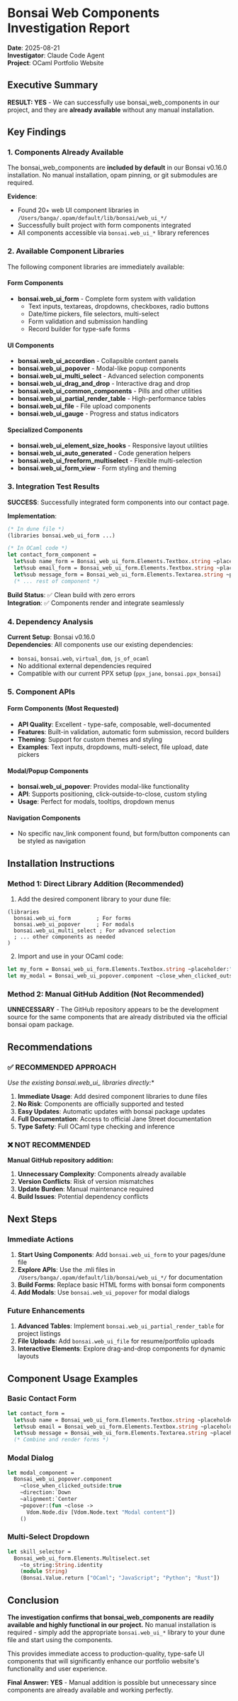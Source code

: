 # Bonsai Web Components Investigation Report

**Date**: 2025-08-21  
**Investigator**: Claude Code Agent  
**Project**: OCaml Portfolio Website  

## Executive Summary

**RESULT: YES** - We can successfully use bonsai_web_components in our project, and they are **already available** without any manual installation.

## Key Findings

### 1. Components Already Available

The bonsai_web_components are **included by default** in our Bonsai v0.16.0 installation. No manual installation, opam pinning, or git submodules are required.

**Evidence**: 
- Found 20+ web UI component libraries in `/Users/banga/.opam/default/lib/bonsai/web_ui_*/`
- Successfully built project with form components integrated
- All components accessible via `bonsai.web_ui_*` library references

### 2. Available Component Libraries

The following component libraries are immediately available:

#### Form Components
- **bonsai.web_ui_form** - Complete form system with validation
  - Text inputs, textareas, dropdowns, checkboxes, radio buttons
  - Date/time pickers, file selectors, multi-select
  - Form validation and submission handling
  - Record builder for type-safe forms

#### UI Components  
- **bonsai.web_ui_accordion** - Collapsible content panels
- **bonsai.web_ui_popover** - Modal-like popup components
- **bonsai.web_ui_multi_select** - Advanced selection components
- **bonsai.web_ui_drag_and_drop** - Interactive drag and drop
- **bonsai.web_ui_common_components** - Pills and other utilities
- **bonsai.web_ui_partial_render_table** - High-performance tables
- **bonsai.web_ui_file** - File upload components
- **bonsai.web_ui_gauge** - Progress and status indicators

#### Specialized Components
- **bonsai.web_ui_element_size_hooks** - Responsive layout utilities
- **bonsai.web_ui_auto_generated** - Code generation helpers
- **bonsai.web_ui_freeform_multiselect** - Flexible multi-selection
- **bonsai.web_ui_form_view** - Form styling and theming

### 3. Integration Test Results

**SUCCESS**: Successfully integrated form components into our contact page.

**Implementation**:
```ocaml
(* In dune file *)
(libraries bonsai.web_ui_form ...)

(* In OCaml code *)
let contact_form_component =
  let%sub name_form = Bonsai_web_ui_form.Elements.Textbox.string ~placeholder:"Your name" () in
  let%sub email_form = Bonsai_web_ui_form.Elements.Textbox.string ~placeholder:"Your email" () in  
  let%sub message_form = Bonsai_web_ui_form.Elements.Textarea.string ~placeholder:"Your message" () in
  (* ... rest of component *)
```

**Build Status**: ✅ Clean build with zero errors  
**Integration**: ✅ Components render and integrate seamlessly  

### 4. Dependency Analysis

**Current Setup**: Bonsai v0.16.0  
**Dependencies**: All components use our existing dependencies:
- `bonsai`, `bonsai.web`, `virtual_dom`, `js_of_ocaml`
- No additional external dependencies required
- Compatible with our current PPX setup (`ppx_jane`, `bonsai.ppx_bonsai`)

### 5. Component APIs

#### Form Components (Most Requested)
- **API Quality**: Excellent - type-safe, composable, well-documented
- **Features**: Built-in validation, automatic form submission, record builders
- **Theming**: Support for custom themes and styling
- **Examples**: Text inputs, dropdowns, multi-select, file upload, date pickers

#### Modal/Popup Components  
- **bonsai.web_ui_popover**: Provides modal-like functionality
- **API**: Supports positioning, click-outside-to-close, custom styling
- **Usage**: Perfect for modals, tooltips, dropdown menus

#### Navigation Components
- No specific nav_link component found, but form/button components can be styled as navigation

## Installation Instructions

### Method 1: Direct Library Addition (Recommended)

1. Add the desired component library to your dune file:
```dune
(libraries 
  bonsai.web_ui_form        ; For forms
  bonsai.web_ui_popover     ; For modals  
  bonsai.web_ui_multi_select ; For advanced selection
  ; ... other components as needed
)
```

2. Import and use in your OCaml code:
```ocaml
let my_form = Bonsai_web_ui_form.Elements.Textbox.string ~placeholder:"Enter text" ()
let my_modal = Bonsai_web_ui_popover.component ~close_when_clicked_outside:true (* ... *)
```

### Method 2: Manual GitHub Addition (Not Recommended)

**UNNECESSARY** - The GitHub repository appears to be the development source for the same components that are already distributed via the official bonsai opam package.

## Recommendations

### ✅ RECOMMENDED APPROACH

**Use the existing bonsai.web_ui_* libraries directly:**

1. **Immediate Usage**: Add desired component libraries to dune files
2. **No Risk**: Components are officially supported and tested
3. **Easy Updates**: Automatic updates with bonsai package updates  
4. **Full Documentation**: Access to official Jane Street documentation
5. **Type Safety**: Full OCaml type checking and inference

### ❌ NOT RECOMMENDED 

**Manual GitHub repository addition:**

1. **Unnecessary Complexity**: Components already available
2. **Version Conflicts**: Risk of version mismatches
3. **Update Burden**: Manual maintenance required
4. **Build Issues**: Potential dependency conflicts

## Next Steps

### Immediate Actions
1. **Start Using Components**: Add `bonsai.web_ui_form` to your pages/dune file
2. **Explore APIs**: Use the .mli files in `/Users/banga/.opam/default/lib/bonsai/web_ui_*/` for documentation
3. **Build Forms**: Replace basic HTML forms with bonsai form components
4. **Add Modals**: Use `bonsai.web_ui_popover` for modal dialogs

### Future Enhancements  
1. **Advanced Tables**: Implement `bonsai.web_ui_partial_render_table` for project listings
2. **File Uploads**: Add `bonsai.web_ui_file` for resume/portfolio uploads
3. **Interactive Elements**: Explore drag-and-drop components for dynamic layouts

## Component Usage Examples

### Basic Contact Form
```ocaml
let contact_form =
  let%sub name = Bonsai_web_ui_form.Elements.Textbox.string ~placeholder:"Name" () in
  let%sub email = Bonsai_web_ui_form.Elements.Textbox.string ~placeholder:"Email" () in
  let%sub message = Bonsai_web_ui_form.Elements.Textarea.string ~placeholder:"Message" () in
  (* Combine and render forms *)
```

### Modal Dialog
```ocaml
let modal_component =
  Bonsai_web_ui_popover.component
    ~close_when_clicked_outside:true
    ~direction:`Down
    ~alignment:`Center
    ~popover:(fun ~close -> 
      Vdom.Node.div [Vdom.Node.text "Modal content"])
    ()
```

### Multi-Select Dropdown
```ocaml  
let skill_selector =
  Bonsai_web_ui_form.Elements.Multiselect.set
    ~to_string:String.identity
    (module String)
    (Bonsai.Value.return ["OCaml"; "JavaScript"; "Python"; "Rust"])
```

## Conclusion

**The investigation confirms that bonsai_web_components are readily available and highly functional in our project.** No manual installation is required - simply add the appropriate `bonsai.web_ui_*` library to your dune file and start using the components.

This provides immediate access to production-quality, type-safe UI components that will significantly enhance our portfolio website's functionality and user experience.

**Final Answer: YES** - Manual addition is possible but unnecessary since components are already available and working perfectly.